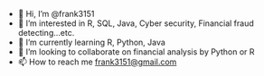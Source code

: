 - 👋 Hi, I’m @frank3151
- 👀 I’m interested in R, SQL, Java, Cyber security, Financial fraud detecting...etc.
- 🌱 I’m currently learning R, Python, Java
- 💞️ I’m looking to collaborate on financial analysis by Python or R
- 📫 How to reach me frank3151@gmail.com

<!---
frank3151/frank3151 is a ✨ special ✨ repository because its `README.md` (this file) appears on your GitHub profile.
You can click the Preview link to take a look at your changes.
--->
